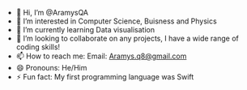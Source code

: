 - 👋 Hi, I’m @AramysQA
- 👀 I’m interested in Computer Science, Buisness and Physics
- 🌱 I’m currently learning Data visualisation
- 💞️ I’m looking to collaborate on any projects, I have a wide range of coding skills!
- 📫 How to reach me: Email: Aramys.q8@gmail.com
- 😄 Pronouns: He/Him
- ⚡ Fun fact: My first programming language was Swift

<!---
AramysQA/AramysQA is a ✨ special ✨ repository because its `README.md` (this file) appears on your GitHub profile.
You can click the Preview link to take a look at your changes.
--->
